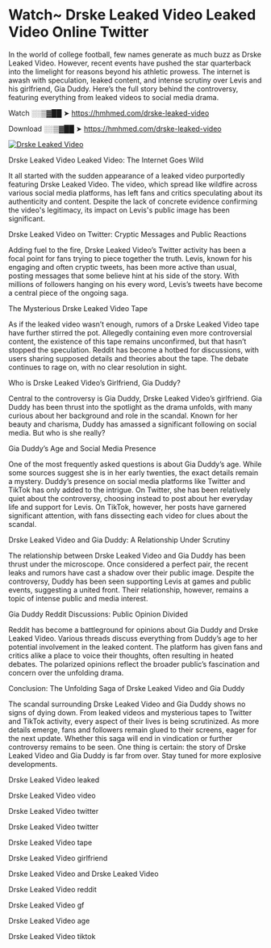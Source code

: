 # Watch~ Drske Leaked Video Leaked Video Online Twitter

In the world of college football, few names generate as much buzz as Drske Leaked Video. However, recent events have pushed the star quarterback into the limelight for reasons beyond his athletic prowess. The internet is awash with speculation, leaked content, and intense scrutiny over Levis and his girlfriend, Gia Duddy. Here’s the full story behind the controversy, featuring everything from leaked videos to social media drama.

Watch ░░▒▓██ ➤ https://hmhmed.com/drske-leaked-video

Download ░░▒▓██ ➤ https://hmhmed.com/drske-leaked-video

[![Drske Leaked Video](https://i.imgur.com/dJHk4Zq.gif)](https://hmhmed.com/drske-leaked-video)

Drske Leaked Video Leaked Video: The Internet Goes Wild

It all started with the sudden appearance of a leaked video purportedly featuring Drske Leaked Video. The video, which spread like wildfire across various social media platforms, has left fans and critics speculating about its authenticity and content. Despite the lack of concrete evidence confirming the video's legitimacy, its impact on Levis's public image has been significant.

Drske Leaked Video on Twitter: Cryptic Messages and Public Reactions

Adding fuel to the fire, Drske Leaked Video’s Twitter activity has been a focal point for fans trying to piece together the truth. Levis, known for his engaging and often cryptic tweets, has been more active than usual, posting messages that some believe hint at his side of the story. With millions of followers hanging on his every word, Levis’s tweets have become a central piece of the ongoing saga.

The Mysterious Drske Leaked Video Tape

As if the leaked video wasn’t enough, rumors of a Drske Leaked Video tape have further stirred the pot. Allegedly containing even more controversial content, the existence of this tape remains unconfirmed, but that hasn’t stopped the speculation. Reddit has become a hotbed for discussions, with users sharing supposed details and theories about the tape. The debate continues to rage on, with no clear resolution in sight.

Who is Drske Leaked Video’s Girlfriend, Gia Duddy?

Central to the controversy is Gia Duddy, Drske Leaked Video’s girlfriend. Gia Duddy has been thrust into the spotlight as the drama unfolds, with many curious about her background and role in the scandal. Known for her beauty and charisma, Duddy has amassed a significant following on social media. But who is she really?

Gia Duddy’s Age and Social Media Presence

One of the most frequently asked questions is about Gia Duddy’s age. While some sources suggest she is in her early twenties, the exact details remain a mystery. Duddy’s presence on social media platforms like Twitter and TikTok has only added to the intrigue. On Twitter, she has been relatively quiet about the controversy, choosing instead to post about her everyday life and support for Levis. On TikTok, however, her posts have garnered significant attention, with fans dissecting each video for clues about the scandal.

Drske Leaked Video and Gia Duddy: A Relationship Under Scrutiny

The relationship between Drske Leaked Video and Gia Duddy has been thrust under the microscope. Once considered a perfect pair, the recent leaks and rumors have cast a shadow over their public image. Despite the controversy, Duddy has been seen supporting Levis at games and public events, suggesting a united front. Their relationship, however, remains a topic of intense public and media interest.

Gia Duddy Reddit Discussions: Public Opinion Divided

Reddit has become a battleground for opinions about Gia Duddy and Drske Leaked Video. Various threads discuss everything from Duddy’s age to her potential involvement in the leaked content. The platform has given fans and critics alike a place to voice their thoughts, often resulting in heated debates. The polarized opinions reflect the broader public’s fascination and concern over the unfolding drama.

Conclusion: The Unfolding Saga of Drske Leaked Video and Gia Duddy

The scandal surrounding Drske Leaked Video and Gia Duddy shows no signs of dying down. From leaked videos and mysterious tapes to Twitter and TikTok activity, every aspect of their lives is being scrutinized. As more details emerge, fans and followers remain glued to their screens, eager for the next update. Whether this saga will end in vindication or further controversy remains to be seen. One thing is certain: the story of Drske Leaked Video and Gia Duddy is far from over. Stay tuned for more explosive developments.

Drske Leaked Video leaked

Drske Leaked Video video

Drske Leaked Video twitter

Drske Leaked Video twitter

Drske Leaked Video tape

Drske Leaked Video girlfriend

Drske Leaked Video and Drske Leaked Video

Drske Leaked Video reddit

Drske Leaked Video gf

Drske Leaked Video age

Drske Leaked Video tiktok